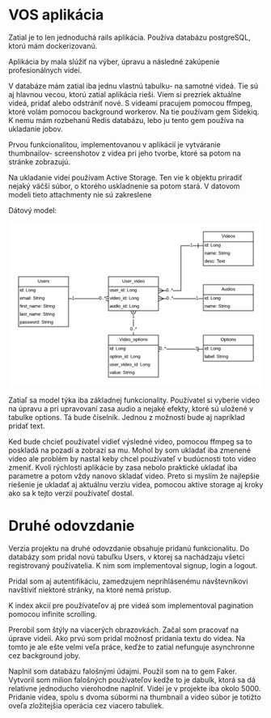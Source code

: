 # VOS aplikácia

Zatial je to len jednoduchá rails aplikácia. Používa databázu postgreSQL, ktorú mám dockerizovanú.

Aplikácia by mala slúžiť na výber, úpravu a následné zakúpenie profesionálnych videí.

V databáze mám zatial iba jednu vlastnú tabulku- na samotné videá. Tie sú aj hlavnou vecou, ktorú 
zatial aplikácia rieši. Viem si prezriek aktuálne videá, pridať alebo odstrániť nové. 
S videami pracujem pomocou ffmpeg, ktoré volám pomocou background workerov. Na tie používam 
gem Sidekiq. K nemu mám rozbehanú Redis databázu, lebo ju tento gem používa na ukladanie 
jobov.

Prvou funkcionalitou, implementovanou v aplikácií je vytváranie thumbnailov- 
screenshotov z videa pri jeho tvorbe, ktoré sa potom na stránke zobrazujú.


Na ukladanie videí používam Active Storage. Ten vie k objektu priradiť nejaký väčší súbor, o ktorého
uskladnenie sa potom stará. V datovom modeli tieto attachmenty nie sú zakreslene


Dátový model: 

 ![Alt text](app/assets/images/data_model.png)


Zatiaľ sa model týka iba základnej funkcionality. Používatel si vyberie video na úpravu a
pri upravovaní zasa audio a nejaké efekty, ktoré sú uložené v tabulke options. Tá bude číselník.
Jednou z možností bude aj napríklad pridať text.

Ked bude chcieť používateĺ vidieť výsledné video, pomocou ffmpeg sa to poskladá na 
pozadí a zobrazí sa mu. Mohol by som ukladať iba zmenené video ale problém by 
nastal keby chcel pouźívateľ v budúcnosti toto video zmeniť. Kvoli rýchlosti aplikácie by zasa nebolo praktické
ukladať iba parametre a potom vždy nanovo skladať video. Preto si myslím že najlepšie riešenie
je ukladať aj aktuálnu verziu videa, pomocou aktive storage aj kroky ako sa k tejto verzií používateľ dostal.



# Druhé odovzdanie

Verzia projektu na druhé odovzdanie obsahuje pridanú funkcionalitu. Do databázy som pridal 
novú tabuľku Users, v ktorej sa nachádzaju všetci registrovaný používatelia. K nim som 
implementoval signup, login a logout. 

Pridal som aj autentifikáciu, zamedzujem neprihlásenému návštevníkovi navštíviť niektoré stránky, na ktoré nemá
prístup. 

K index akcií pre používateľov aj pre videá som implementoval pagination pomocou infinite scrolling. 

Prerobil som štýly na viacerých obrazovkách. Začal som pracovať na úprave videií. Ako prvú 
som pridal možnosť pridania textu do videa. Na tomto je ale ešte velmi veľa práce, keďźe
to zatial nefunguje asynchronne cez background joby.

Naplnil som databázu falošnými údajmi. Použil som na to gem Faker. Vytvoril som milion falošných používateľov
kedže to je dabulk, ktorá sa dá relativne jednoducho vierohodne naplniť. Videí je v projekte iba okolo 5000.
Pridanie videa, spolu s dvoma súbormi na thumbnail a video súbor je totižto oveľa zložitejšia operácia cez 
viacero tabuliek. 





